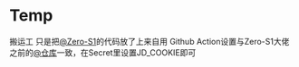 # Temp
搬运工
只是把[@Zero-S1](https://github.com/Zero-S1)的代码放了上来自用
Github Action设置与Zero-S1大佬之前的[@仓库](https://github.com/Zero-S1/JD_tools/blob/master/action.md)一致，在Secret里设置JD_COOKIE即可
